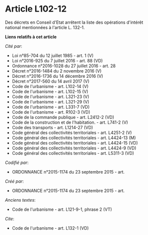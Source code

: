 # Article L102-12

Des décrets en Conseil d'Etat arrêtent la liste des opérations d'intérêt national mentionnées à l'article L. 132-1.

**Liens relatifs à cet article**

_Cité par_:

  - Loi n°85-704 du 12 juillet 1985 - art. 1 (V)
  - Loi n°2016-925 du 7 juillet 2016 - art. 88 (VD)
  - Ordonnance n°2016-1028 du 27 juillet 2016 - art. 28
  - Décret n°2016-1484 du 2 novembre 2016 (V)
  - Décret n°2016-1736 du 14 décembre 2016 (V)
  - Décret n°2017-560 du 14 avril 2017 (V)
  - Code de l'urbanisme - art. L102-14 (V)
  - Code de l'urbanisme - art. L102-15 (V)
  - Code de l'urbanisme - art. L321-23 (V)
  - Code de l'urbanisme - art. L321-29 (V)
  - Code de l'urbanisme - art. L331-7 (VD)
  - Code de l'urbanisme - art. R102-3 (VD)
  - Code de la commande publique - art. L2412-2 (VD)
  - Code de la construction et de l'habitation. - art. L741-2 (V)
  - Code des transports - art. L1214-27 (VD)
  - Code général des collectivités territoriales - art. L4251-2 (V)
  - Code général des collectivités territoriales - art. L4424-13 (M)
  - Code général des collectivités territoriales - art. L4424-15 (VD)
  - Code général des collectivités territoriales - art. L4424-9 (VD)
  - Code général des collectivités territoriales - art. L5311-3 (VD)

_Codifié par_:

  - ORDONNANCE n°2015-1174 du 23 septembre 2015 - art.

_Créé par_:

  - ORDONNANCE n°2015-1174 du 23 septembre 2015 - art.

_Anciens textes_:

  - Code de l'urbanisme - art. L121-9-1, phrase 2 (VT)

_Cite_:

  - Code de l'urbanisme - art. L132-1 (VD)
